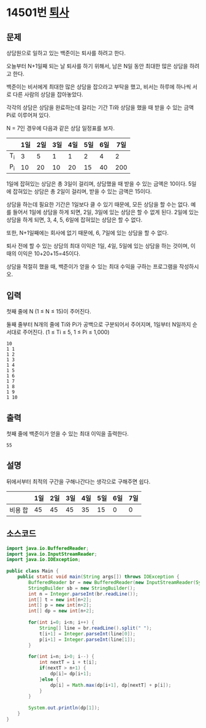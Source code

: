 # 14501번 [퇴사](https://www.acmicpc.net/problem/14501)

## 문제
상담원으로 일하고 있는 백준이는 퇴사를 하려고 한다.

오늘부터 N+1일째 되는 날 퇴사를 하기 위해서, 남은 N일 동안 최대한 많은 상담을 하려고 한다.

백준이는 비서에게 최대한 많은 상담을 잡으라고 부탁을 했고, 비서는 하루에 하나씩 서로 다른 사람의 상담을 잡아놓았다.

각각의 상담은 상담을 완료하는데 걸리는 기간 Ti와 상담을 했을 때 받을 수 있는 금액 Pi로 이루어져 있다.

N = 7인 경우에 다음과 같은 상담 일정표를 보자.


|	|1일|	2일|	3일|	4일|	5일|	6일|	7일|
|---|---|---|---|---|---|---|---|
|T<sub>i</sub>	|3	|5	|1	|1	|2	|4|	2|
|P<sub>i</sub>	|10	|20	|10	|20	|15	|40	|200|


1일에 잡혀있는 상담은 총 3일이 걸리며, 상담했을 때 받을 수 있는 금액은 10이다. 5일에 잡혀있는 상담은 총 2일이 걸리며, 받을 수 있는 금액은 15이다.

상담을 하는데 필요한 기간은 1일보다 클 수 있기 때문에, 모든 상담을 할 수는 없다. 예를 들어서 1일에 상담을 하게 되면, 2일, 3일에 있는 상담은 할 수 없게 된다. 2일에 있는 상담을 하게 되면, 3, 4, 5, 6일에 잡혀있는 상담은 할 수 없다.

또한, N+1일째에는 회사에 없기 때문에, 6, 7일에 있는 상담을 할 수 없다.

퇴사 전에 할 수 있는 상담의 최대 이익은 1일, 4일, 5일에 있는 상담을 하는 것이며, 이때의 이익은 10+20+15=45이다.

상담을 적절히 했을 때, 백준이가 얻을 수 있는 최대 수익을 구하는 프로그램을 작성하시오.
## 입력
첫째 줄에 N (1 ≤ N ≤ 15)이 주어진다.

둘째 줄부터 N개의 줄에 Ti와 Pi가 공백으로 구분되어서 주어지며, 1일부터 N일까지 순서대로 주어진다. (1 ≤ Ti ≤ 5, 1 ≤ Pi ≤ 1,000)
```
10
1 1
1 2
1 3
1 4
1 5
1 6
1 7
1 8
1 9
1 10
```
## 출력
첫째 줄에 백준이가 얻을 수 있는 최대 이익을 출력한다.


```
55
```
## 설명
뒤에서부터 최적의 구간을 구해나간다는 생각으로 구해주면 쉽다.

|	|1일|	2일|	3일|	4일|	5일|	6일|	7일|
|---|---|---|---|---|---|---|---|
|비용 합	|45	|45	|45	|35	|15	|0|	0|

## 소스코드
```java
import java.io.BufferedReader;
import java.io.InputStreamReader;
import java.io.IOException;
 
public class Main { 
	public static void main(String args[]) throws IOException {
		BufferedReader br = new BufferedReader(new InputStreamReader(System.in));
		StringBuilder sb = new StringBuilder();
		int n = Integer.parseInt(br.readLine());
		int[] t = new int[n+2];
		int[] p = new int[n+2];
		int[] dp = new int[n+2];
		
		for(int i=0; i<n; i++) {
			String[] line = br.readLine().split(" ");
			t[i+1] = Integer.parseInt(line[0]);
			p[i+1] = Integer.parseInt(line[1]);
		}
		
		for(int i=n; i>0; i--) {
			int nextT = i + t[i];
			if(nextT > n+1) {
				dp[i]= dp[i+1];
			}else {
				dp[i] = Math.max(dp[i+1], dp[nextT] + p[i]);
			}
		}
		
		System.out.println(dp[1]);
	}
}

```


